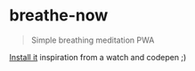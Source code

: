 # breathe-now
> Simple breathing meditation PWA

[Install it](https://breathe.now.sh/) inspiration from a watch and codepen ;)

